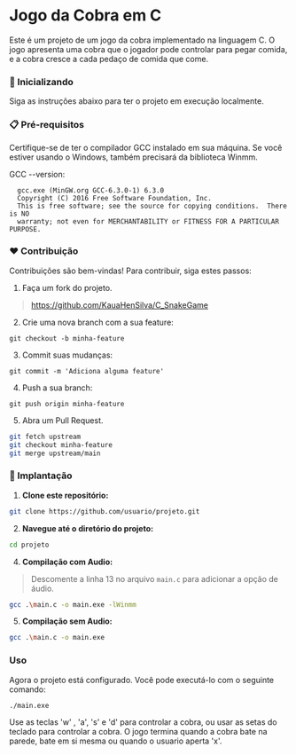 # Jogo da Cobra em C

Este é um projeto de um jogo da cobra implementado na linguagem C. O jogo apresenta uma cobra que o jogador pode controlar para pegar comida, e a cobra cresce a cada pedaço de comida que come.

### 🚀 Inicializando

Siga as instruções abaixo para ter o projeto em execução localmente.

### 📋 Pré-requisitos

Certifique-se de ter o compilador GCC instalado em sua máquina. Se você estiver usando o Windows, também precisará da biblioteca Winmm.

GCC --version:
```
  gcc.exe (MinGW.org GCC-6.3.0-1) 6.3.0
  Copyright (C) 2016 Free Software Foundation, Inc.
  This is free software; see the source for copying conditions.  There is NO
  warranty; not even for MERCHANTABILITY or FITNESS FOR A PARTICULAR PURPOSE.
```

### ❤️ Contribuição

Contribuições são bem-vindas! Para contribuir, siga estes passos:

1. Faça um fork do projeto.
>https://github.com/KauaHenSilva/C_SnakeGame
2. Crie uma nova branch com a sua feature: 
  ```
  git checkout -b minha-feature
  ```
3. Commit suas mudanças: 
  ```
  git commit -m 'Adiciona alguma feature'
  ```
4. Push a sua branch: 
  ```
  git push origin minha-feature
  ```
5. Abra um Pull Request.

```bash
git fetch upstream
git checkout minha-feature
git merge upstream/main
 ```


### 🔧 Implantação

1. **Clone este repositório:**

  ```bash
  git clone https://github.com/usuario/projeto.git
  ```

2. **Navegue até o diretório do projeto:**

  ```bash
  cd projeto
  ```


4. **Compilação com Audio:**

 > Descomente a linha 13 no arquivo `main.c` para adicionar a opção de áudio.

  ```bash
  gcc .\main.c -o main.exe -lWinmm
  ```

5. **Compilação sem Audio:**

  ```bash
  gcc .\main.c -o main.exe
  ```


### Uso

Agora o projeto está configurado. Você pode executá-lo com o seguinte comando:
 
  ```bash
  ./main.exe
  ```

Use as teclas 'w' , 'a', 's' e 'd' para controlar a cobra, ou usar as setas do teclado para controlar a cobra. O jogo termina quando a cobra bate na parede, bate em si mesma ou quando o usuario aperta 'x'.
